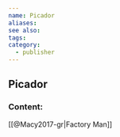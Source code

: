 ```yaml
---
name: Picador
aliases:
see also:
tags:
category:
  - publisher
---
```


## Picador

### Content:
[[@Macy2017-gr|Factory Man]]